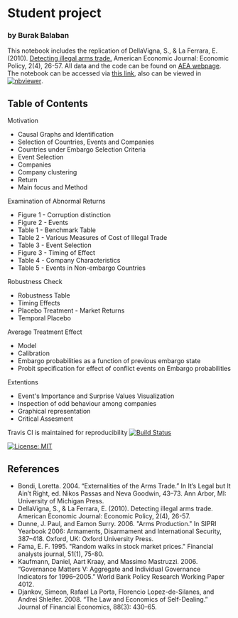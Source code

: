 # Student project
### by Burak Balaban
This notebook includes the replication of DellaVigna, S., & La Ferrara, E. (2010). [Detecting illegal arms trade.](http://citeseerx.ist.psu.edu/viewdoc/download?doi=10.1.1.295.5439&rep=rep1&type=pdf) American Economic Journal: Economic Policy, 2(4), 26-57.
All data and the code can be found on [AEA webpage](https://www.aeaweb.org/articles?id=10.1257/pol.2.4.26).
The notebook can be accessed via [this link](), also can be viewed in [![nbviewer](https://user-images.githubusercontent.com/2791223/29387450-e5654c72-8294-11e7-95e4-090419520edb.png)](https://nbviewer.jupyter.org/github/HumanCapitalAnalysis/student-project-burakbalaban/blob/master/student_project.ipynb).
## Table of Contents
Motivation
 - Causal Graphs and Identification
 - Selection of Countries, Events and Companies
- Countries under Embargo Selection Criteria
- Event Selection
 - Companies
- Company clustering
- Return
 - Main focus and Method
 
Examination of Abnormal Returns
 - Figure 1 - Corruption distinction
 - Figure 2 - Events
 - Table 1 - Benchmark Table
 - Table 2 - Various Measures of Cost of Illegal Trade
 - Table 3 - Event Selection
 - Figure 3 - Timing of Effect
 - Table 4 - Company Characteristics
 - Table 5 - Events in Non-embargo Countries
 
Robustness Check
 - Robustness Table
 - Timing Effects
 - Placebo Treatment - Market Returns
 - Temporal Placebo
 
Average Treatment Effect
 - Model
 - Calibration
- Embargo probabilities as a function of previous embargo state
- Probit specification for effect of conflict events on Embargo probabilities

Extentions
 - Event's Importance and Surprise Values Visualization
 - Inspection of odd behaviour among companies
- Graphical representation
 - Critical Assesment

Travis CI is maintained for reproducibility [![Build Status](https://travis-ci.org/HumanCapitalAnalysis/student-project-burakbalaban.svg?branch=master)](https://travis-ci.org/HumanCapitalAnalysis/student-project-burakbalaban)

[![License: MIT](https://img.shields.io/badge/License-MIT-blue.svg)](HumanCapitalAnalysis/student-project-burakbalaban/blob/master/LICENSE)

## References

* Bondi, Loretta. 2004. “Externalities of the Arms Trade.” In It’s Legal but It Ain’t Right, ed. Nikos Passas and Neva Goodwin, 43–73. Ann Arbor, MI: University of Michigan Press.
* DellaVigna, S., & La Ferrara, E. (2010). Detecting illegal arms trade. American Economic Journal: Economic Policy, 2(4), 26-57.
* Dunne, J. Paul, and Eamon Surry. 2006. "Arms Production." In SIPRI Yearbook 2006: Armaments, Disarmament and International Security, 387–418. Oxford, UK: Oxford University Press.
* Fama, E. F. 1995. "Random walks in stock market prices." Financial analysts journal, 51(1), 75-80.
* Kaufmann, Daniel, Aart Kraay, and Massimo Mastruzzi. 2006. “Governance Matters V: Aggregate and Individual Governance Indicators for 1996–2005.” World Bank Policy Research Working Paper 4012.
* Djankov, Simeon, Rafael La Porta, Florencio Lopez-de-Silanes, and Andrei Shleifer. 2008. “The Law and Economics of Self-Dealing.” Journal of Financial Economics, 88(3): 430–65.
